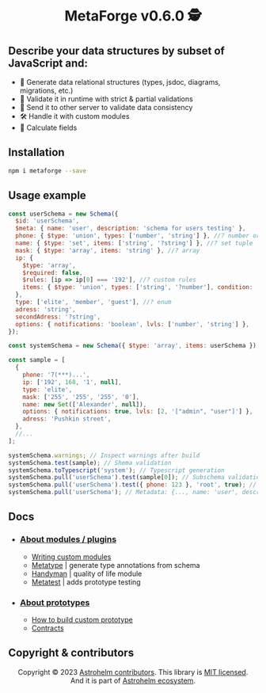 <h1 align="center">MetaForge v0.6.0 🕵️</h1>

## Describe your data structures by subset of JavaScript and:

- 📝 Generate data relational structures (types, jsdoc, diagrams, migrations, etc.)
- 🔎 Validate it in runtime with strict & partial validations
- 👀 Send it to other server to validate data consistency
- 🛠️ Handle it with custom modules
- 💉 Calculate fields

## Installation

```bash
npm i metaforge --save
```

## Usage example

```js
const userSchema = new Schema({
  $id: 'userSchema',
  $meta: { name: 'user', description: 'schema for users testing' },
  phone: { $type: 'union', types: ['number', 'string'] }, //? number or string
  name: { $type: 'set', items: ['string', '?string'] }, //? set tuple
  mask: { $type: 'array', items: 'string' }, //? array
  ip: {
    $type: 'array',
    $required: false,
    $rules: [ip => ip[0] === '192'], //? custom rules
    items: { $type: 'union', types: ['string', '?number'], condition: 'oneof', $required: false },
  },
  type: ['elite', 'member', 'guest'], //? enum
  adress: 'string',
  secondAdress: '?string',
  options: { notifications: 'boolean', lvls: ['number', 'string'] },
});

const systemSchema = new Schema({ $type: 'array', items: userSchema });

const sample = [
  {
    phone: '7(***)...',
    ip: ['192', 168, '1', null],
    type: 'elite',
    mask: ['255', '255', '255', '0'],
    name: new Set(['Alexander', null]),
    options: { notifications: true, lvls: [2, '["admin", "user"]'] },
    adress: 'Pushkin street',
  },
  //...
];

systemSchema.warnings; // Inspect warnings after build
systemSchema.test(sample); // Shema validation
systemSchema.toTypescript('system'); // Typescript generation
systemSchema.pull('userSchema').test(sample[0]); // Subschema validation
systemSchema.pull('userSchema').test({ phone: 123 }, 'root', true); // Partial validation
systemSchema.pull('userSchema'); // Metadata: {..., name: 'user', description: 'schema for users testing'}
```

## Docs

- ### [About modules / plugins](./docs/modules.md#modules-or-another-words-plugins)
  - [Writing custom modules](./docs/modules.md#writing-custom-modules)
  - [Metatype](./modules/types/README.md) | generate type annotations from schema
  - [Handyman](./modules/handyman/README.md) | quality of life module
  - [Metatest](./modules/test/README.md) | adds prototype testing
- ### [About prototypes](./docs/prototypes.md#readme-map)
  - [How to build custom prototype](./docs/prototypes.md#writing-custom-prototypes)
  - [Contracts](./docs/prototypes.md#schemas-contracts)

## Copyright & contributors

<p align="center">
Copyright © 2023 <a href="https://github.com/astrohelm/metaforge/graphs/contributors">Astrohelm contributors</a>.
This library is <a href="./LICENSE">MIT licensed</a>.<br/>
And it is part of <a href="https://github.com/astrohelm">Astrohelm ecosystem</a>.
</p>

